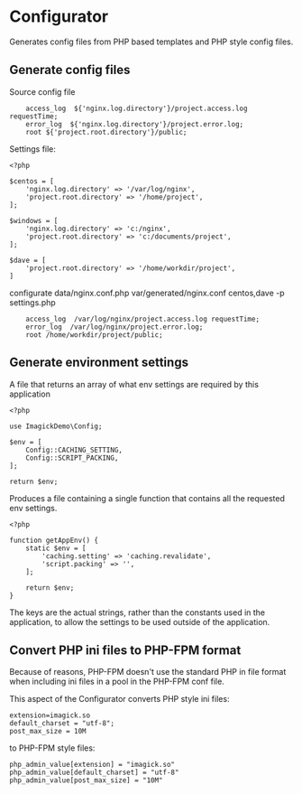 Configurator
============

Generates config files from PHP based templates and PHP style config files.



## Generate config files


Source config file

```
    access_log  ${'nginx.log.directory'}/project.access.log requestTime;    
    error_log  ${'nginx.log.directory'}/project.error.log;
    root ${'project.root.directory'}/public;
```

Settings file:

```
<?php

$centos = [
    'nginx.log.directory' => '/var/log/nginx', 
    'project.root.directory' => '/home/project',
];

$windows = [
    'nginx.log.directory' => 'c:/nginx', 
    'project.root.directory' => 'c:/documents/project',
];

$dave = [
    'project.root.directory' => '/home/workdir/project',
]

```


configurate data/nginx.conf.php var/generated/nginx.conf centos,dave -p settings.php  


```
    access_log  /var/log/nginx/project.access.log requestTime;    
    error_log  /var/log/nginx/project.error.log;
    root /home/workdir/project/public;
```




## Generate environment settings



A file that returns an array of what env settings are required by this application

```
<?php

use ImagickDemo\Config;

$env = [
    Config::CACHING_SETTING,
    Config::SCRIPT_PACKING,
];

return $env;
```


Produces a file containing a single function that contains all the requested env settings.

```
<?php

function getAppEnv() {
    static $env = [
        'caching.setting' => 'caching.revalidate',
        'script.packing' => '',
    ];

    return $env;
}

```

The keys are the actual strings, rather than the constants used in the application, to allow the settings to be used outside of the application. 





## Convert PHP ini files to PHP-FPM format

Because of reasons, PHP-FPM doesn't use the standard PHP in file format when including ini files in a pool in the PHP-FPM conf file.

This aspect of the Configurator converts PHP style ini files:

```
extension=imagick.so
default_charset = "utf-8";
post_max_size = 10M
```

to PHP-FPM style files:

```
php_admin_value[extension] = "imagick.so"
php_admin_value[default_charset] = "utf-8"
php_admin_value[post_max_size] = "10M"
```

